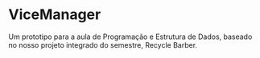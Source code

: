 # ViceManager
Um prototipo para a aula de Programação e Estrutura de Dados, baseado no nosso projeto integrado do semestre, Recycle Barber.

